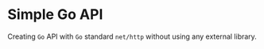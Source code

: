 # Simple Go API

Creating `Go` API with `Go` standard `net/http` without using any external library.
